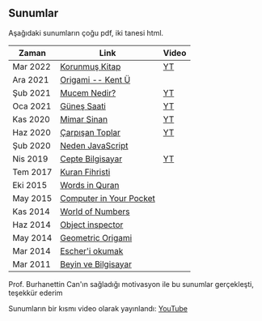 ## Sunumlar
Aşağıdaki sunumların çoğu pdf, iki tanesi html.

Zaman | Link | Video
----- | ---- | -----
Mar 2022 | [Korunmuş Kitap](https://okuyun.github.io/Kitap/KK/korunmus) | [YT](https://youtu.be/-yQ-CEKOYzU)
Ara 2021 | [Origami -- Kent Ü](Origami_Kent.pdf) |
Şub 2021 | [Mucem Nedir?](Mucem%20Nedir.pdf) | [YT](https://youtu.be/wv6aCPWrCf4)
Oca 2021 | [Güneş Saati](Günes%20saati.pdf) | [YT](https://youtu.be/7ePlRiLAE1M)
Kas 2020 | [Mimar Sinan](Mimar%20Sinan%20sunum.pdf) | [YT](https://youtu.be/wQoREdDhRJY)
Haz 2020 | [Çarpışan Toplar](https://matemacik.blogspot.com/2020/06/carpsan-toplar.html) | [YT](https://youtu.be/NpQAN-JlEbE)
Şub 2020 | [Neden JavaScript](Neden%20JavaScript.pdf) |
Nis 2019 | [Cepte Bilgisayar](Cepte%20Bilgisayar.pdf) | [YT](https://youtu.be/vworvQK0UC0)
Tem 2017 | [Kuran Fihristi](Kuran%20Fihristi%20outline.pdf) |
Eki 2015 | [Words in Quran](Words%20in%20Quran.pdf) |
May 2015 | [Computer in Your Pocket](Computer%20in%20Your%20Pocket.pdf) |
Kas 2014 | [World of Numbers](World%20of%20Numbers.pdf) |
Haz 2014 | [Object inspector](object%20inspector%20in%20Java.pdf) |
May 2014 | [Geometric Origami](Geometric%20Origami.pdf) |
Mar 2014 | [Escher'i okumak](Escher'i%20okumak.pdf) |
Mar 2011 | [Beyin ve Bilgisayar](Beyin%20ve%20Bilgisayar.pdf) |


Prof. Burhanettin Can'ın sağladığı motivasyon ile bu sunumlar gerçekleşti, teşekkür ederim

Sunumların bir kısmı video olarak yayınlandı:
[YouTube](https://www.youtube.com/playlist?list=PLBDiqooDrruuqhVcyzurhpr2tWOOhtzZ6)